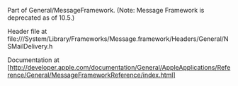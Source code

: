 Part of General/MessageFramework. (Note: Message Framework is deprecated as of 10.5.)

Header file at file:///System/Library/Frameworks/Message.framework/Headers/General/NSMailDelivery.h

Documentation at [http://developer.apple.com/documentation/General/AppleApplications/Reference/General/MessageFrameworkReference/index.html]